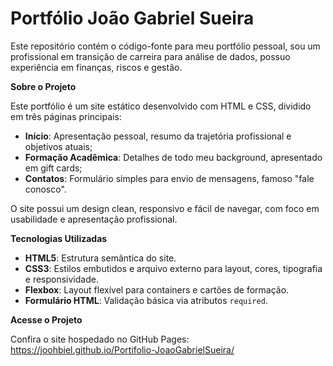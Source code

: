 # Portfólio João Gabriel Sueira

Este repositório contém o código-fonte para meu portfólio pessoal, sou um profissional em transição de carreira para análise de dados, possuo experiência em finanças, riscos e gestão.

**Sobre o Projeto**

Este portfólio é um site estático desenvolvido com HTML e CSS, dividido em três páginas principais:

- **Início**: Apresentação pessoal, resumo da trajetória profissional e objetivos atuais;
- **Formação Acadêmica**: Detalhes de todo meu background, apresentado em gift cards;
- **Contatos**: Formulário simples para envio de mensagens, famoso "fale conosco".

O site possui um design clean, responsivo e fácil de navegar, com foco em usabilidade e apresentação profissional.

**Tecnologias Utilizadas**

- **HTML5**: Estrutura semântica do site.
- **CSS3**: Estilos embutidos e arquivo externo para layout, cores, tipografia e responsividade.
- **Flexbox**: Layout flexível para containers e cartões de formação.
- **Formulário HTML**: Validação básica via atributos `required`.

**Acesse o Projeto**

Confira o site hospedado no GitHub Pages:
https://joohbiel.github.io/Portifolio-JoaoGabrielSueira/
